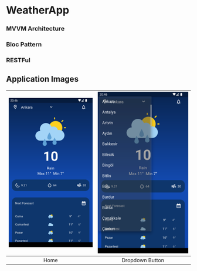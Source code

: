 # WeatherApp

### MVVM Architecture
### Bloc Pattern
### RESTFul


## Application Images
![Home](project_images/project_image.png) | ![Home](project_images/project_dropbutton_image.png)
:---:|:---:
Home | Dropdown Button

